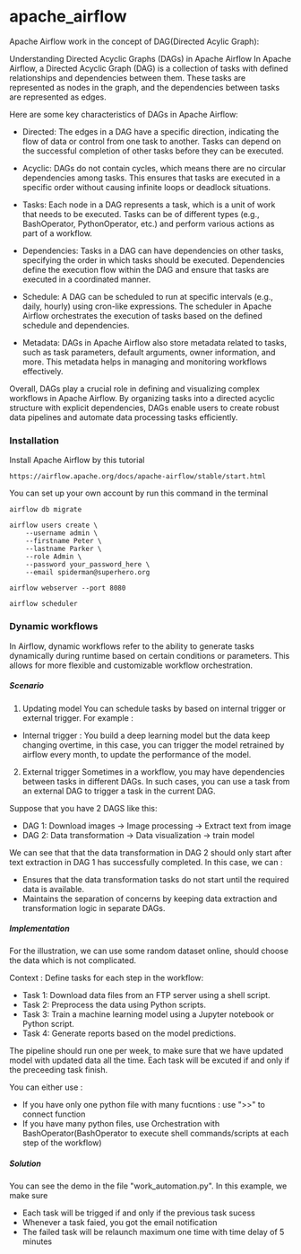 # apache_airflow

Apache Airflow work in the concept of DAG(Directed Acylic Graph):

Understanding Directed Acyclic Graphs (DAGs) in Apache Airflow
In Apache Airflow, a Directed Acyclic Graph (DAG) is a collection of tasks with defined relationships and dependencies between them. These tasks are represented as nodes in the graph, and the dependencies between tasks are represented as edges.

Here are some key characteristics of DAGs in Apache Airflow:
- Directed: The edges in a DAG have a specific direction, indicating the flow of data or control from one task to another. Tasks can depend on the successful completion of other tasks before they can be executed.

- Acyclic: DAGs do not contain cycles, which means there are no circular dependencies among tasks. This ensures that tasks are executed in a specific order without causing infinite loops or deadlock situations.

- Tasks: Each node in a DAG represents a task, which is a unit of work that needs to be executed. Tasks can be of different types (e.g., BashOperator, PythonOperator, etc.) and perform various actions as part of a workflow.

- Dependencies: Tasks in a DAG can have dependencies on other tasks, specifying the order in which tasks should be executed. Dependencies define the execution flow within the DAG and ensure that tasks are executed in a coordinated manner.

- Schedule: A DAG can be scheduled to run at specific intervals (e.g., daily, hourly) using cron-like expressions. The scheduler in Apache Airflow orchestrates the execution of tasks based on the defined schedule and dependencies.

- Metadata: DAGs in Apache Airflow also store metadata related to tasks, such as task parameters, default arguments, owner information, and more. This metadata helps in managing and monitoring workflows effectively.

Overall, DAGs play a crucial role in defining and visualizing complex workflows in Apache Airflow. By organizing tasks into a directed acyclic structure with explicit dependencies, DAGs enable users to create robust data pipelines and automate data processing tasks efficiently.


### Installation
Install Apache Airflow by this tutorial
```
https://airflow.apache.org/docs/apache-airflow/stable/start.html
```

You can set up your own account by run this command in the terminal 
```
airflow db migrate

airflow users create \
    --username admin \
    --firstname Peter \
    --lastname Parker \
    --role Admin \
    --password your_password_here \
    --email spiderman@superhero.org

airflow webserver --port 8080

airflow scheduler
```


### Dynamic workflows

In Airflow, dynamic workflows refer to the ability to generate tasks dynamically during runtime based on certain conditions or parameters. This allows for more flexible and customizable workflow orchestration.

#####  Scenario

1. Updating model
You can schedule tasks by based on internal trigger or external trigger. For example :
- Internal trigger : You build a deep learning model but the data keep changing overtime, in this case, you can trigger the model retrained by airflow every month, to update the performance of the model.



2. External trigger 
Sometimes in a workflow, you may have dependencies between tasks in different DAGs. In such cases, you can use a task from an external DAG to trigger a task in the current DAG.

Suppose that you have 2 DAGS like this:
- DAG 1: Download images -> Image processing -> Extract text from image  
- DAG 2: Data transformation -> Data visualization -> train model 


We can see that that the data transformation in DAG 2 should only start after text extraction in DAG 1 has successfully completed. In this case, we can :
- Ensures that the data transformation tasks do not start until the required data is available.
- Maintains the separation of concerns by keeping data extraction and transformation logic in separate DAGs.


##### Implementation

For the illustration, we can use some random dataset online, should choose the data which is not complicated.

Context :
Define tasks for each step in the workflow:
- Task 1: Download data files from an FTP server using a shell script.
- Task 2: Preprocess the data using Python scripts.
- Task 3: Train a machine learning model using a Jupyter notebook or Python script.
- Task 4: Generate reports based on the model predictions.


The pipeline should run one per week, to make sure that we have updated model with updated data all the time. Each task will be excuted if and only if the preceeding task finish.


You can either use :
- If you have only one python file with many fucntions : use ">>" to connect function
- If you have many python files, use Orchestration with BashOperator(BashOperator to execute shell commands/scripts at each step of the workflow)

##### Solution

You can see the demo in the file "work_automation.py". In this example, we make sure
- Each task will be trigged if and only if the previous task sucess
- Whenever a task faied, you got the email notification
- The failed task will be relaunch maximum one time with time delay of 5 minutes



